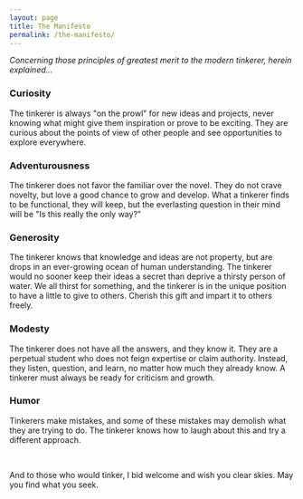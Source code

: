 ```yaml
---
layout: page
title: The Manifesto
permalink: /the-manifesto/
---
```

*Concerning those principles of greatest merit to the modern tinkerer, herein explained...*

### Curiosity

The tinkerer is always "on the prowl" for new ideas and projects, never knowing what might give them inspiration or prove to be exciting. They are curious about the points of view of other people and see opportunities to explore everywhere.


### Adventurousness

The tinkerer does not favor the familiar over the novel. They do not crave novelty, but love a good chance to grow and develop. What a tinkerer finds to be functional, they will keep, but the everlasting question in their mind will be "Is this really the only way?"


### Generosity

The tinkerer knows that knowledge and ideas are not property, but are drops in an ever-growing ocean of human understanding. The tinkerer would no sooner keep their ideas a  secret than deprive a thirsty person of water. We all thirst for something, and the tinkerer is in the unique position to have a little to give to others. Cherish this gift and impart it to others freely.


### Modesty

The tinkerer does not have all the answers, and they know it. They are a perpetual student who does not feign expertise or claim authority. Instead, they listen, question, and learn, no matter how much they already know. A tinkerer must always be ready for criticism and growth.


### Humor

Tinkerers make mistakes, and some of these mistakes may demolish what they are trying to do. The tinkerer knows how to laugh about this and try a different approach.

<br />

And to those who would tinker, I bid welcome and wish you clear skies. May you find what you seek.

